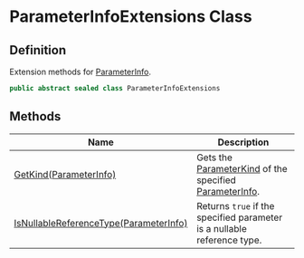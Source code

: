 # ParameterInfoExtensions Class
## Definition

Extension methods for [ParameterInfo](https://learn.microsoft.com/en-gb/dotnet/api/System.Reflection.ParameterInfo).

```c#
public abstract sealed class ParameterInfoExtensions
```

## Methods

| Name | Description |
| ---- | ----------- |
| [GetKind(ParameterInfo)](MrKWatkins.Reflection.ParameterInfoExtensions.GetKind.md) | Gets the [ParameterKind](MrKWatkins.Reflection.ParameterKind.md) of the specified [ParameterInfo](https://learn.microsoft.com/en-gb/dotnet/api/System.Reflection.ParameterInfo). |
| [IsNullableReferenceType(ParameterInfo)](MrKWatkins.Reflection.ParameterInfoExtensions.IsNullableReferenceType.md) | Returns `true` if the specified parameter is a nullable reference type. |

